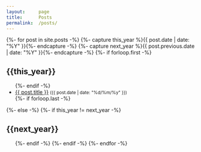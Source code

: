 ```yaml
---
layout:		page
title:		Posts
permalink:	/posts/
---
```


{%- for post in site.posts  -%}
{%- capture this_year %}{{ post.date | date: "%Y" }}{%- endcapture -%}
{%- capture next_year %}{{ post.previous.date | date: "%Y" }}{%- endcapture -%}
{%- if forloop.first -%}
<h2 id="{{ this_year }}-ref">{{this_year}}</h2>
<ul>
	{%- endif -%}
	<li>
		<a href="{{ post.url }}">{{ post.title }}</a> <small>({{ post.date | date: "%d/%m/%y" }})</small>
	</li>
	{%- if forloop.last -%}
</ul>
{%- else -%}
{%- if this_year != next_year -%}
</ul>
<h2 id="{{ next_year }}-ref">{{next_year}}</h2>
<ul>
{%- endif -%}
{%- endif -%}
{%- endfor -%}